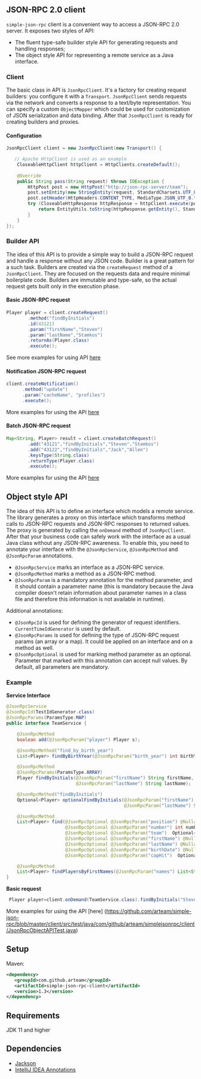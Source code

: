 ## JSON-RPC 2.0 client

`simple-json-rpc` client is a convenient way to access a JSON-RPC 2.0 server. It exposes two styles of API:

* The fluent type-safe builder style API for generating requests and handling responses;
* The object style API for representing a remote service as a Java interface.

### Client

The basic class in API is `JsonRpcClient`. It's a factory for creating request builders: you configure it with a
`Transport`. `JsonRpcClient` sends requests via the network and converts a response to a text/byte representation. 
You can specify a custom `ObjectMapper` which could be used for customization of JSON
serialization and data binding. After that `JsonRpcClient` is ready for creating builders and proxies.

#### Configuration

```java
JsonRpcClient client = new JsonRpcClient(new Transport() {

   // Apache HttpClient is used as an example
    CloseableHttpClient httpClient = HttpClients.createDefault();
    
    @Override
    public String pass(String request) throws IOException {
        HttpPost post = new HttpPost("http://json-rpc-server/team");
        post.setEntity(new StringEntity(request, StandardCharsets.UTF_8));
        post.setHeader(HttpHeaders.CONTENT_TYPE, MediaType.JSON_UTF_8.toString());
        try (CloseableHttpResponse httpResponse = httpClient.execute(post)) {
            return EntityUtils.toString(httpResponse.getEntity(), StandardCharsets.UTF_8);
        }
    }
});
```

### Builder API

The idea of this API is to provide a simple way to build a JSON-RPC request and handle a response without any JSON
code. Builder is a great pattern for a such task. Builders are created via the `createRequest` method of
a `JsonRpcClient`. They are focused on the requests data and require minimal boilerplate code. Builders
are immutable and type-safe, so the actual request gets built only in the execution phase.

#### Basic JSON-RPC request

```java
Player player = client.createRequest()
        .method("findByInitials")
        .id(43121)
        .param("firstName","Steven")
        .param("lastName","Stamkos")
        .returnAs(Player.class)
        .execute();
```

See more examples for using
API [here](https://github.com/arteam/simple-json-rpc/blob/master/client/src/test/java/com/github/arteam/simplejsonrpc/client/JsonRpcClientTest.java)

#### Notification JSON-RPC request

```java
client.createNotification()
      .method("update")
      .param("cacheName", "profiles")
      .execute();
```

More examples for using the
API [here](https://github.com/arteam/simple-json-rpc/blob/master/client/src/test/java/com/github/arteam/simplejsonrpc/client/JsonRpcClientNotifications.java)

#### Batch JSON-RPC request

```java
Map<String, Player> result = client.createBatchRequest()
        .add("43121","findByInitials","Steven","Stamkos")
        .add("43122","findByInitials","Jack","Allen")
        .keysType(String.class)
        .returnType(Player.class)
        .execute();
```

More examples for using the
API [here](https://github.com/arteam/simple-json-rpc/blob/master/client/src/test/java/com/github/arteam/simplejsonrpc/client/BatchRequestBuilderTest.java)

## Object style API

The idea of this API is to define an interface which models a remote service. The library generates a proxy on this
interface which transforms method calls to JSON-RPC requests and JSON-RPC responses to returned values. The proxy is
generated by calling the `onDemand` method of `JsonRpcClient`. After that your business code can safely work with the
interface as a usual Java class without any JSON-RPC awareness. To enable this, you need to annotate your interface with
the `@JsonRpcService`, `@JsonRpcMethod` and `@JsonRpcParam` annotations.

* `@JsonRpcService` marks an interface as a JSON-RPC service.
* `@JsonRpcMethod` marks a method as a JSON-RPC method.
* `@JsonRpcParam` is a mandatory annotation for the method parameter, and it should contain a parameter name
  (this is mandatory because the Java compiler doesn't retain information about parameter names in a class file and
  therefore this information is not available in runtime).

Additional annotations:

* `@JsonRpcId` is used for defining the generator of request identifiers. `CurrentTimeIdGenerator` is used by default.
* `@JsonRpcParams` is used for defining the type of JSON-RPC request params (an array or a map). It could be applied on
  an interface and on a method as well.
* `@JsonRpcOptional` is used for marking method parameter as an optional. Parameter that marked with this annotation can
  accept null values. By default, all parameters are mandatory.

### Example

**Service Interface**

```java
@JsonRpcService
@JsonRpcId(TestIdGenerator.class)
@JsonRpcParams(ParamsType.MAP)
public interface TeamService {

    @JsonRpcMethod
    boolean add(@JsonRpcParam("player") Player s);

    @JsonRpcMethod("find_by_birth_year")
    List<Player> findByBirthYear(@JsonRpcParam("birth_year") int birthYear);

    @JsonRpcMethod
    @JsonRpcParams(ParamsType.ARRAY)
    Player findByInitials(@JsonRpcParam("firstName") String firstName,
                          @JsonRpcParam("lastName") String lastName);

    @JsonRpcMethod("findByInitials")
    Optional<Player> optionalFindByInitials(@JsonRpcParam("firstName") String firstName,
                                            @JsonRpcParam("lastName") String lastName);

    @JsonRpcMethod
    List<Player> find(@JsonRpcOptional @JsonRpcParam("position") @Nullable Position position,
                      @JsonRpcOptional @JsonRpcParam("number") int number,
                      @JsonRpcOptional @JsonRpcParam("team")  Optional<Team> team,
                      @JsonRpcOptional @JsonRpcParam("firstName") @Nullable String firstName,
                      @JsonRpcOptional @JsonRpcParam("lastName") @Nullable String lastName,
                      @JsonRpcOptional @JsonRpcParam("birthDate") @Nullable Date birthDate,
                      @JsonRpcOptional @JsonRpcParam("capHit")  Optional<Double> capHit);

    @JsonRpcMethod
    List<Player> findPlayersByFirstNames(@JsonRpcParam("names") List<String> names);
}
```

**Basic request**

```java
 Player player=client.onDemand(TeamService.class).findByInitials("Steven","Stamkos");
```

More examples for using the
API [here] (https://github.com/arteam/simple-json-rpc/blob/master/client/src/test/java/com/github/arteam/simplejsonrpc/client/JsonRpcObjectAPITest.java)

## Setup

Maven:

```xml
<dependency>
   <groupId>com.github.arteam</groupId>
   <artifactId>simple-json-rpc-client</artifactId>
   <version>1.3</version>
</dependency>
```

## Requirements

JDK 11 and higher

## Dependencies

* [Jackson](https://github.com/FasterXML/jackson) 
* [IntelliJ IDEA Annotations](http://mvnrepository.com/artifact/com.intellij/annotations/12.0)
